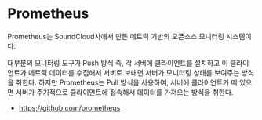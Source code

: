 # Prometheus

Prometheus는 SoundCloud사에서 만든 메트릭 기반의 오픈소스 모니터링 시스템이다.

대부분의 모니터링 도구가 Push 방식 즉, 각 서버에 클라이언트를 설치하고 이 클라이언트가 메트릭 데이터를 수집해서 서버로 보내면 서버가 모니터링 상태를 보여주는 방식을 취한다.
하지만 Prometheus는 Pull 방식을 사용하여, 서버에 클라이언트가 떠 있으면 서버가 주기적으로 클라이언트에 접속해서 데이터를 가져오는 방식을 취한다.


- https://github.com/prometheus
